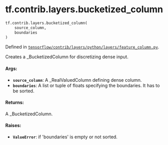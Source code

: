 <div itemscope itemtype="http://developers.google.com/ReferenceObject">
<meta itemprop="name" content="tf.contrib.layers.bucketized_column" />
<meta itemprop="path" content="Stable" />
</div>

# tf.contrib.layers.bucketized_column

``` python
tf.contrib.layers.bucketized_column(
    source_column,
    boundaries
)
```



Defined in [`tensorflow/contrib/layers/python/layers/feature_column.py`](/code/stable/tensorflow/contrib/layers/python/layers/feature_column.py).

Creates a _BucketizedColumn for discretizing dense input.

#### Args:

* <b>`source_column`</b>: A _RealValuedColumn defining dense column.
* <b>`boundaries`</b>: A list or tuple of floats specifying the boundaries. It has to
    be sorted.


#### Returns:

A _BucketizedColumn.


#### Raises:

* <b>`ValueError`</b>: if 'boundaries' is empty or not sorted.